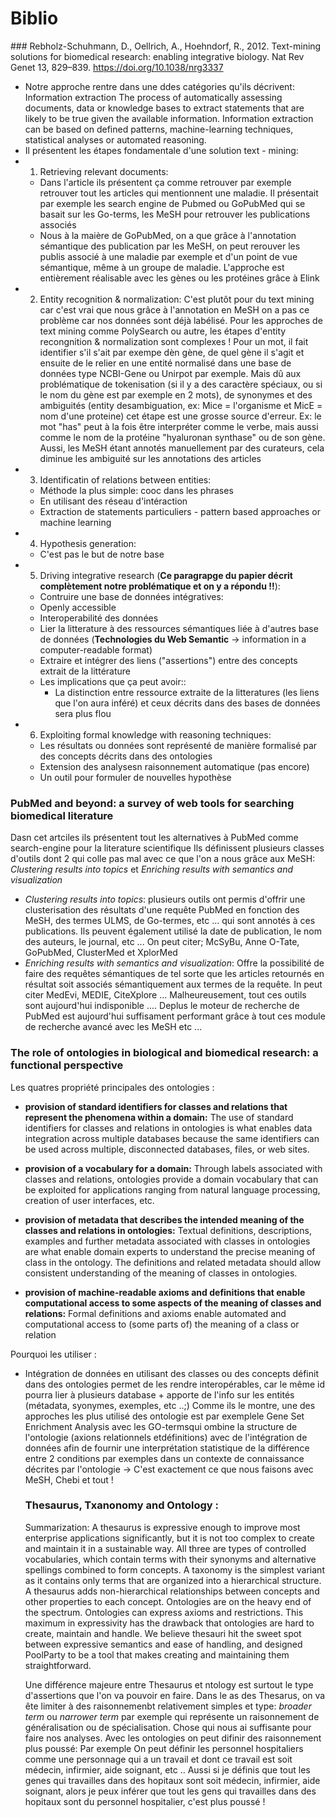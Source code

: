 # Biblio
### Rebholz-Schuhmann, D., Oellrich, A., Hoehndorf, R., 2012. Text-mining solutions for biomedical research: enabling integrative biology. Nat Rev Genet 13, 829–839. https://doi.org/10.1038/nrg3337

- Notre approche rentre dans une ddes catégories qu'ils décrivent: Information extraction
The process of automatically assessing documents, data or knowledge bases to extract statements that are likely to be true given the available information. Information extraction can be based on defined patterns, machine-learning techniques, statistical analyses or automated reasoning. 
- Il présentent les étapes fondamentale d'une solution text - mining:
- 1) Retrieving relevant documents:
    - Dans l'article ils présentent ça comme retrouver par exemple retrouver tout les articles qui mentionnent une maladie. Il présentait par exemple les search engine de Pubmed ou GoPubMed qui se basait sur les Go-terms, les MeSH pour retrouver les publications associés
    - Nous à la maière de GoPubMed, on a que grâce à l'annotation sémantique des publication par les MeSH, on peut rerouver les publis associé à une maladie par exemple et d'un point de vue sémantique, même à un groupe de maladie. L'approche est entièrement réalisable avec les gènes ou les protéines grâce à Elink
- 2) Entity recognition & normalization: C'est plutôt pour du text mining car c'est vrai que nous grâce à l'annotation en MeSH on a pas ce problème car nos données sont déjà labélisé. Pour les approches de text mining comme PolySearch ou autre, les étapes d'entity recongnition & normalization sont complexes ! Pour un mot, il fait identifier s'il s'ait par exempe dèn gène, de quel gène il s'agit et ensuite de le relier en une entité normalisé dans une base de données type NCBI-Gene ou Unirpot par exemple. Mais dû aux problématique de tokenisation (si il y a des caractère spéciaux, ou si le nom du gène est par exemple en 2 mots), de synonymes et des ambiguités (entity desambiguation, ex: Mice = l'organisme et MicE = nom d'une proteine) cet étape est une grosse source d'erreur. Ex: le mot "has" peut à la fois être interpréter comme le verbe, mais aussi comme le nom de la protéine "hyaluronan synthase" ou de son gène. Aussi, les MeSH étant annotés manuellement par des curateurs, cela diminue les ambiguité sur les annotations des articles
- 3) Identificatin of relations between entities:
    - Méthode la plus simple: cooc dans les phrases
    - En utilisant des réseau d'intéraction
    - Extraction de statements particuliers -  pattern based approaches or machine learning
- 4) Hypothesis generation: 
    - C'est pas le but de notre base
- 5) Driving integrative research (**Ce paragrapge du papier décrit complètement notre problématique et on y a répondu !!**): 
    - Contruire une base de données intégratives:
    - Openly accessible
    - Interoperabilité des données
    - Lier la litterature à des ressources sémantiques liée à d'autres base de données (**Technologies du Web Semantic** -> information in a computer-readable format)
    - Extraire et intégrer des liens ("assertions") entre des concepts extrait de la littérature
    - Les implications que ça peut avoir::
        - La distinction entre ressource extraite de la litteratures (les liens que l'on aura inféré) et ceux décrits dans des bases de données sera plus flou
- 6) Exploiting formal knowledge with reasoning techniques:
    - Les résultats ou données sont représenté de manière formalisé par des concepts décrits dans des ontologies
    - Extension des analysesn raisonnement automatique (pas encore)
    - Un outil pour formuler de nouvelles hypothèse


### PubMed and beyond: a survey of web tools for searching biomedical literature

Dasn cet artciles ils présentent tout les alternatives à PubMed comme search-engine pour la literature scientifique
Ils définissent plusieurs classes d'outils dont 2 qui colle pas mal avec ce que l'on a nous grâce aux MeSH: *Clustering results into topics* et *Enriching results with semantics and visualization*
- *Clustering results into topics*: plusieurs outils ont permis d'offrir une clusterisation des résultats d'une requête PubMed en fonction des MeSH, des termes ULMS, de Go-termes, etc ... qui sont annotés à ces publications. Ils peuvent également utilisé la date de publication, le nom des auteurs, le journal, etc ...
On peut citer; McSyBu, Anne O-Tate, GoPubMed, ClusterMed et XplorMed
- *Enriching results with semantics and visualization*: Offre la possibilité de faire des requêtes sémantiques de tel sorte que les articles retournés en résultat soit associés sémantiquement aux termes de la requête. In peut citer MedEvi, MEDIE, CiteXplore ...
Malheureusement, tout ces outils sont aujourd'hui indisponible ....
Deplus le moteur de recherche de PubMed est aujourd'hui suffisament performant grâce à tout ces module de recherche avancé avec les MeSH etc ...


### The role of ontologies in biological and biomedical research: a functional perspective
Les quatres propriété principales des ontologies :
- **provision of standard identifiers for classes and relations that represent the phenomena within a domain:**
    The use of standard identifiers for classes and relations in ontologies is what enables data integration across
multiple databases because the same identifiers can be used across multiple, disconnected databases, files, or
web sites.

- **provision of a vocabulary for a domain:**
    Through labels associated with classes and relations, ontologies provide a domain vocabulary that can be exploited for applications ranging from natural language processing, creation of user interfaces, etc.

- **provision of metadata that describes the intended meaning of the classes and relations in ontologies:**
    Textual definitions, descriptions, examples and further metadata associated with classes in ontologies are what enable domain experts to understand the precise meaning of class in the ontology. The definitions and related metadata should allow consistent understanding of the meaning of classes in ontologies.

- **provision of machine-readable axioms and definitions that enable computational access to some aspects of the meaning of classes and relations:**
    Formal definitions and axioms enable automated and computational access to (some parts of) the meaning of a class or relation

Pourquoi les utiliser :
 - Intégration de données en utilisant des classes ou des concepts définit dans des ontologies permet de les rendre interopérables, car le même id pourra lier à plusieurs database + apporte de l'info sur les entités (métadata, syonymes, exemples, etc ..;)
Comme ils le montre, une des approches les plus utilisé des ontologie est par exemplele Gene Set Enrichment Analysis avec les GO-termsqui ombine la structure de l'ontologie (axions relationnels etdéfinitions) avec de l'intégration de données afin  de fournir une interprétation statistique de la différence entre 2 conditions par exemples dans un contexte de connaissance décrites par l'ontologie
-> C'est exactement ce que nous faisons avec MeSH, Chebi et tout !



    ### Thesaurus, Txanonomy and Ontology :
    Summarization: A thesaurus is expressive enough to improve most enterprise applications significantly, but it is not too complex to create and maintain it in a sustainable way. All three are types of controlled vocabularies, which contain terms with their synonyms and alternative spellings combined to form concepts. A taxonomy is the simplest variant as it contains only terms that are organized into a hierarchical structure. A thesaurus adds non-hierarchical relationships between concepts and other properties to each concept. Ontologies are on the heavy end of the spectrum. Ontologies can express axioms and restrictions. This maximum in expressivity has the drawback that ontologies are hard to create, maintain and handle. We believe thesauri hit the sweet spot between expressive semantics and ease of handling, and designed PoolParty to be a tool that makes creating and maintaining them straightforward.

    Une différence majeure entre Thesaurus et ntology est surtout le type d'assertions que l'on va pouvoir en faire. Dans le as des Thesarus, on va ête limiter à des raisonnemenbt relativement simples et type: *broader term* ou *narrower term* par exemple qui représente un raisonnement de généralisation ou de spécialisation. Chose qui nous ai suffisante pour faire nos analyses. 
    Avec les ontologies on peut difinir des raisonnement plus poussé: Par exemple On peut définir les personnel hospitaliers comme une personnage qui a un travail et dont ce travail est soit médecin, infirmier, aide soignant, etc .. 
    Aussi si je définis que tout les genes qui travailles dans des hopitaux sont soit médecin, infirmier, aide soignant, alors je peux inférer que tout les gens qui travailles dans des hopitaux sont du personnel hospitalier, c'est plus poussé !
